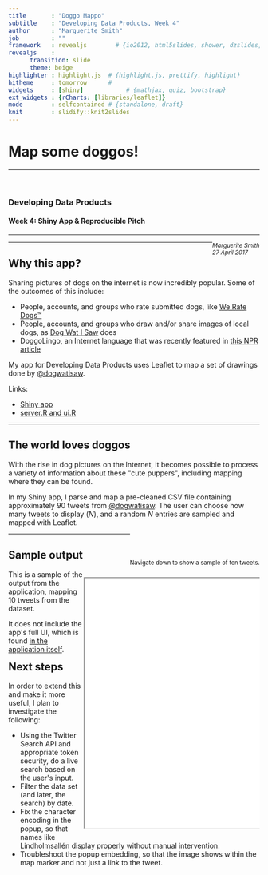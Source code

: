 ```yaml
---
title       : "Doggo Mappo"
subtitle    : "Developing Data Products, Week 4"
author      : "Marguerite Smith"
job         : ""
framework   : revealjs        # {io2012, html5slides, shower, dzslides, ...}
revealjs    :
      transition: slide
      theme: beige
highlighter : highlight.js  # {highlight.js, prettify, highlight}
hitheme     : tomorrow      # 
widgets     : [shiny]            # {mathjax, quiz, bootstrap}
ext_widgets : {rCharts: [libraries/leaflet]}
mode        : selfcontained # {standalone, draft}
knit        : slidify::knit2slides
---
```


<style>
.reveal .slides {
    text-align: left;
}
.reveal .slides .content {
    font-size: small;
}
.left {
    float:left;
    width:30%
}
.right {
    float:right;
    width:70%
}

</style>

# Map some doggos!
<div style="float:bottom; width:100%">
<hr/>
<br/>
<h3>Developing Data Products</h3>
<h4>Week 4: Shiny App & Reproducible Pitch</h4>
<hr/>
<div style="float:right;width='100%'">
<small><em>Marguerite Smith</em><br/>
<em>27 April 2017</em></small>
</div>
</div>

---

## Why this app?

Sharing pictures of dogs on the internet is now incredibly popular. Some of the outcomes of this include:
<ul>
<li class="fragment">People, accounts, and groups who rate submitted dogs, like <a href="https://www.twitter.com/dog_rates">We Rate Dogs&trade;</a>
</li>
<li class="fragment">People, accounts, and groups who draw and/or share images of local dogs, as <a href="https://www.twitter.com/dogwatisaw">Dog Wat I Saw</a> does
</li>
<li class="fragment">DoggoLingo, an Internet language that was recently featured in <a href="http://www.npr.org/sections/alltechconsidered/2017/04/23/524514526/dogs-are-doggos-an-internet-language-built-around-love-for-the-puppers">this NPR article</a>
</li></ul>

<p/><p/>

<div class="fragment">
My app for Developing Data Products uses Leaflet to map a set of drawings done by <a href="https://twitter.com/dogwatisaw">@dogwatisaw</a>. 
<p/>

Links:
<ul>
<li><a href="https://emargsm.shinyapps.io/doggomap">Shiny app</a></li>
<li><a href="https://github.com/emargsm/doggomap">server.R and ui.R</a></li>
</ul>
</div>

---

<section>

## The world loves doggos

With the rise in dog pictures on the Internet, it becomes possible to process a variety of information about these "cute puppers", including mapping where they can be found. 

In my Shiny app, I parse and map a pre-cleaned CSV file containing approximately 90 tweets from [@dogwatisaw](https://twitter.com/dogwatisaw/). The user can choose how many tweets to display (*N*), and a random *N* entries are sampled and mapped with Leaflet.

<div style="float:bottom;float:right">
<br/>
<br/>
<br/>
<small>Navigate down to show a sample of ten tweets.</small>
</div>

---

## Sample output

<div class="left">
This is a sample of the output from the application, mapping 10 tweets from the dataset. 

It does not include the app's full UI, which is found <a href="https://emargsm.shinyapps.io/doggomap/">in the application itself</a>.
</div>
<div class="right">

<pre><iframe src="./assets/img/leaflet2.html" width="100%" height="500px" allowtransparency="true"> </iframe></pre>
</div>
</section>

---

## Next steps

In order to extend this and make it more useful, I plan to investigate the following:
- Using the Twitter Search API and appropriate token security, do a live search based on the user's input.
- Filter the data set (and later, the search) by date.
- Fix the character encoding in the popup, so that names like Lindholmsall&eacute;n display properly without manual intervention.
- Troubleshoot the popup embedding, so that the image shows within the map marker and not just a link to the tweet.
